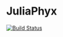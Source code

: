 # JuliaPhyx

[![Build Status](https://github.com/Elias/JuliaPhyx.jl/actions/workflows/CI.yml/badge.svg?branch=master)](https://github.com/Elias/JuliaPhyx.jl/actions/workflows/CI.yml?query=branch%3Amaster)
